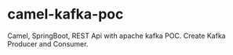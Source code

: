 # camel-kafka-poc

Camel, SpringBoot, REST Api with apache kafka POC.
Create Kafka Producer and Consumer.
